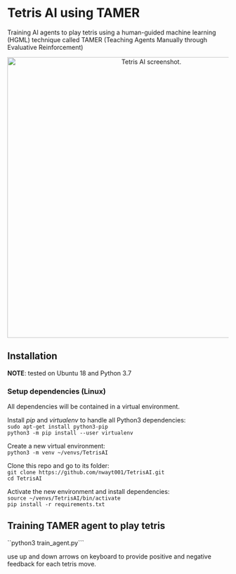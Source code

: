 # Tetris AI using TAMER
Training AI agents to play tetris using a human-guided machine learning (HGML) technique called TAMER (Teaching Agents Manually through Evaluative Reinforcement)

<center><img src="docs/Screenshot.png" alt="Tetris AI screenshot." width="640"/></center>

## Installation


**NOTE**: tested on Ubuntu 18 and Python 3.7

### Setup dependencies (Linux)

All dependencies will be contained in a virtual environment.

Install _pip_ and _virtualenv_ to handle all Python3 dependencies:  
```sudo apt-get install python3-pip```  
```python3 -m pip install --user virtualenv```  


Create a new virtual environment:  
```python3 -m venv ~/venvs/TetrisAI```

Clone this repo and go to its folder:  
```git clone https://github.com/nwayt001/TetrisAI.git```  
```cd TetrisAI```  


Activate the new environment and install dependencies:  
```source ~/venvs/TetrisAI/bin/activate```  
```pip install -r requirements.txt```

## Training TAMER agent to play tetris

``python3 train_agent.py```

use up and down arrows on keyboard to provide positive and negative feedback for each tetris move.